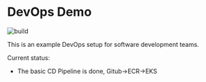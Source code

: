 # DevOps Demo

![build](http://13.53.140.45:8080/job/Master%20Thesis%20Devops/badge/icon)

This is an example DevOps setup for software development teams.

Current status:
* The basic CD Pipeline is done, Gitub->ECR->EKS